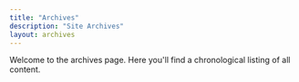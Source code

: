 ```yaml
---
title: "Archives"
description: "Site Archives"
layout: archives
---
```


Welcome to the archives page. Here you'll find a chronological listing of all content.
